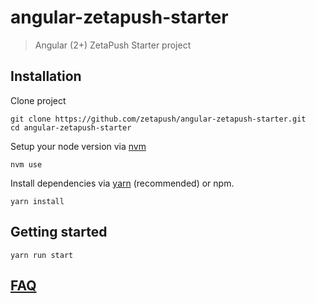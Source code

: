 # angular-zetapush-starter

> Angular (2+) ZetaPush Starter project

## Installation

Clone project

```console
git clone https://github.com/zetapush/angular-zetapush-starter.git
cd angular-zetapush-starter
```

Setup your node version via [nvm](https://github.com/creationix/nvm)

```console
nvm use
```

Install dependencies via [yarn](https://yarnpkg.com/) (recommended) or npm.

```console
yarn install
```

## Getting started

```console
yarn run start
```

## [FAQ](./docs/FAQ.md)
